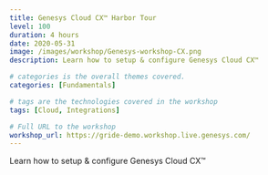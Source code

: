 ```yaml
---
title: Genesys Cloud CX™️ Harbor Tour
level: 100
duration: 4 hours
date: 2020-05-31
image: /images/workshop/Genesys-workshop-CX.png
description: Learn how to setup & configure Genesys Cloud CX™️ 

# categories is the overall themes covered. 
categories: [Fundamentals]

# tags are the technologies covered in the workshop
tags: [Cloud, Integrations]

# Full URL to the workshop
workshop_url: https://gride-demo.workshop.live.genesys.com/
---
```


Learn how to setup & configure Genesys Cloud CX™️

